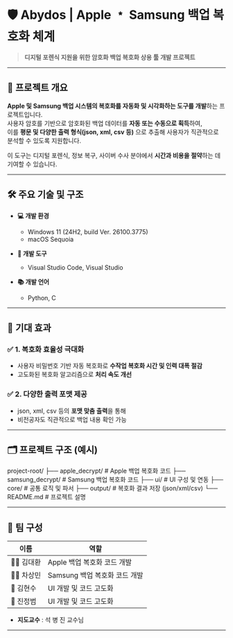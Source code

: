 # 🛡️ Abydos | **Apple ﹡ Samsung 백업 복호화 체계**

> **디지털 포렌식 지원을 위한 암호화 백업 복호화 상용 툴 개발 프로젝트**

---

## 🧩 프로젝트 개요

**Apple 및 Samsung 백업 시스템의 복호화를 자동화 및 시각화하는 도구를 개발**하는 프로젝트입니다.  
사용자 암호를 기반으로 암호화된 백업 데이터를 **자동 또는 수동으로 획득**하여,  
이를 **평문 및 다양한 출력 형식(json, xml, csv 등)** 으로 추출해 사용자가 직관적으로 분석할 수 있도록 지원합니다.

이 도구는 디지털 포렌식, 정보 복구, 사이버 수사 분야에서 **시간과 비용을 절약**하는 데 기여할 수 있습니다.

---

## 🛠️ 주요 기술 및 구조

- **💻 개발 환경**
  - Windows 11 (24H2, build Ver. 26100.3775)
  - macOS Sequoia

- **🧰 개발 도구**
  - Visual Studio Code, Visual Studio

- **📚 개발 언어**
  - Python, C

---

## 🧠 기대 효과

### ✅ 1. 복호화 효율성 극대화
- 사용자 비밀번호 기반 자동 복호화로 **수작업 복호화 시간 및 인력 대폭 절감**
- 고도화된 복호화 알고리즘으로 **처리 속도 개선**

### ✅ 2. 다양한 출력 포맷 제공
- json, xml, csv 등의 **포맷 맞춤 출력**을 통해
- 비전공자도 직관적으로 백업 내용 확인 가능

---

## 🗂️ 프로젝트 구조 (예시)
project-root/
├── apple_decrypt/ # Apple 백업 복호화 코드
├── samsung_decrypt/ # Samsung 백업 복호화 코드
├── ui/ # UI 구성 및 연동
├── core/ # 공통 로직 및 파서
├── output/ # 복호화 결과 저장 (json/xml/csv)
└── README.md # 프로젝트 설명

---

## 👥 팀 구성

| 이름 | 역할 |
|------|------|
| 👨‍💻 김대환 | Apple 백업 복호화 코드 개발 |
| 👨‍💻 차상민 | Samsung 백업 복호화 코드 개발 |
| 🎨 김현수 | UI 개발 및 코드 고도화 |
| 🎨 진정범 | UI 개발 및 코드 고도화 |

- **지도교수** : 석 병 진 교수님

---

